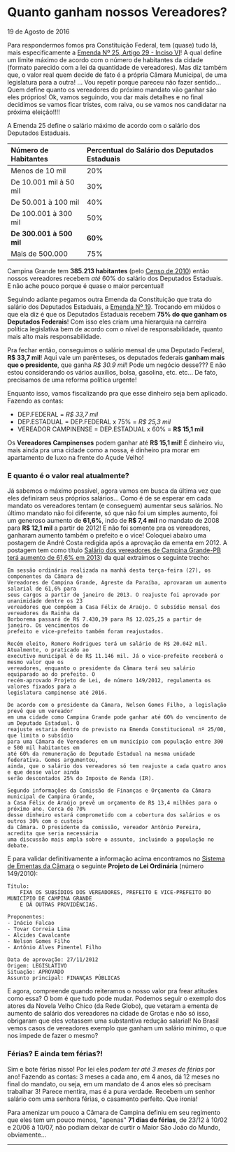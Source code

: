 Quanto ganham nossos Vereadores?
================
19 de Agosto de 2016

Para respondermos fomos pra Constituição Federal, tem (quase) tudo lá, mais especificamente a [Emenda Nº 25, Artigo 29 - Inciso VI](http://www.planalto.gov.br/ccivil_03/Constituicao/Emendas/Emc/emc25.htm)! A qual define um limite máximo de acordo com o número de habitantes da cidade (formato parecido com a lei da quantidade de vereadores). Mas diz também que, o valor real quem decide de fato é a própria Câmara Municipal, de uma legislatura para a outra! ... Vou repetir porque pareceu não fazer sentido... Quem define quanto os vereadores do próximo mandato vão ganhar são eles próprios! Ok, vamos seguindo, vou dar mais detalhes e no final decidimos se vamos ficar tristes, com raiva, ou se vamos nos candidatar na próxima eleição!!!!

A Emenda 25 define o salário máximo de acordo com o salário dos Deputados Estaduais.

| Número de Habitantes     | Percentual do Salário dos Deputados Estaduais |
|:-------------------------|:----------------------------------------------|
| Menos de 10 mil          | 20%                                           |
| De 10.001 mil à 50 mil   | 30%                                           |
| De 50.001 à 100 mil      | 40%                                           |
| De 100.001 à 300 mil     | 50%                                           |
| **De 300.001 à 500 mil** | **60%**                                       |
| Mais de 500.000          | 75%                                           |

Campina Grande tem **385.213 habitantes** (pelo [Censo de 2010](http://www.ibge.gov.br/home/estatistica/populacao/censo2010/)) então nossos vereadores recebem *até* 60% do salário dos Deputados Estaduais. E não ache pouco porque é quase o maior percentual!

Seguindo adiante pegamos outra Emenda da Constituição que trata do salário dos Deputados Estaduais, a [Emenda Nº 19](http://www.planalto.gov.br/ccivil_03/Constituicao/Emendas/Emc/emc19.htm). Trocando em miúdos o que ela diz é que os Deputados Estaduais recebem **75% do que ganham os Deputados Federais**! Com isso eles criam uma hierarquia na carreira política legislativa bem de acordo com o nível de responsabilidade, quanto mais alto mais responsabilidade.

Pra fechar então, conseguimos o salário mensal de uma Deputado Federal, **R$ 33,7 mil**! Aqui vale um parênteses, os deputados federais **ganham mais que o presidente**, que ganha *R$ 30.9 mil*! Pode um negócio desse??? E não estou considerando os vários auxílios, bolsa, gasolina, etc. etc... De fato, precisamos de uma reforma política urgente!

Enquanto isso, vamos fiscalizando pra que esse dinheiro seja bem aplicado. Fazendo as contas:

-   DEP.FEDERAL = *R$ 33,7 mil*
-   DEP.ESTADUAL = DEP.FEDERAL x 75% = *R$ 25,3 mil*
-   VEREADOR CAMPINENSE = DEP.ESTADUAL x 60% = **R$ 15,1 mil**

Os **Vereadores Campinenses** podem ganhar até **R$ 15,1 mil**! É dinheiro viu, mais ainda pra uma cidade como a nossa, é dinheiro pra morar em apartamento de luxo na frente do Açude Velho!

### E quanto é o valor real atualmente?

Já sabemos o máximo possível, agora vamos em busca da última vez que eles definiram seus próprios salários... Como é de se esperar em cada mandato os vereadores tentam (e conseguem) aumentar seus salários. No último mandato não foi diferente, só que não foi um simples aumento, foi um generoso aumento de **61,6%**, indo de **R$ 7,4 mil** no mandato de 2008 para **R$ 12,1 mil** a partir de 2012! E não foi somente pra os vereadores, ganharam aumento também o prefeito e o vice! Coloquei abaixo uma postagem de André Costa redigida após a aprovação da ementa em 2012. A postagem tem como título [Salário dos vereadores de Campina Grande-PB terá aumento de 61,6% em 2013](http://andrecostamp.blogspot.com.br/2012/11/salario-dos-vereadores-de-campina.html)) da qual extraimos o seguinte trecho:

    Em sessão ordinária realizada na manhã desta terça-feira (27), os componentes da Câmara de 
    Vereadores de Campina Grande, Agreste da Paraíba, aprovaram um aumento salarial de 61,6% para 
    seus cargos a partir de janeiro de 2013. O reajuste foi aprovado por unanimidade dentre os 23 
    vereadores que compõem a Casa Félix de Araújo. O subsídio mensal dos vereadores da Rainha da 
    Borborema passará de R$ 7.430,39 para R$ 12.025,25 a partir de janeiro. Os vencimentos do 
    prefeito e vice-prefeito também foram reajustados.

    Recém eleito, Romero Rodrigues terá um salário de R$ 20.042 mil. Atualmente, o praticado ao 
    executivo municipal é de R$ 11.146 mil. Já o vice-prefeito receberá o mesmo valor que os 
    vereadores, enquanto o presidente da Câmara terá seu salário equiparado ao do prefeito. O 
    recém-aprovado Projeto de Lei, de número 149/2012, regulamenta os valores fixados para a 
    legislatura campinense até 2016.

    De acordo com o presidente da Câmara, Nelson Gomes Filho, a legislação prevê que um vereador 
    em uma cidade como Campina Grande pode ganhar até 60% do vencimento de um Deputado Estadual. O 
    reajuste estaria dentro do previsto na Emenda Constitucional nº 25/00, que limita o subsídio 
    para uma Câmara de Vereadores em um município com população entre 300 e 500 mil habitantes em 
    até 60% da remuneração do Deputado Estadual na mesma unidade federativa. Gomes argumentou, 
    ainda, que o salário dos vereadores só tem reajuste a cada quatro anos e que desse valor ainda 
    serão descontados 25% do Imposto de Renda (IR).

    Segundo informações da Comissão de Finanças e Orçamento da Câmara municipal de Campina Grande, 
    a Casa Félix de Araújo prevê um orçamento de R$ 13,4 milhões para o próximo ano. Cerca de 70% 
    desse dinheiro estará comprometido com a cobertura dos salários e os outros 30% com o custeio 
    da Câmara. O presidente da comissão, vereador Antônio Pereira, acredita que seria necessária 
    uma discussão mais ampla sobre o assunto, incluindo a população no debate.

E para validar definitivamente a informação acima encontramos no [Sistema de Ementas da Câmara](http://187.115.174.90:8080/ScanLexWeb/) o seguinte **Projeto de Lei Ordinária** (número 149/2010):

    Título:
        FIXA OS SUBSÍDIOS DOS VEREADORES, PREFEITO E VICE-PREFEITO DO MUNICÍPIO DE CAMPINA GRANDE
        E DÁ OUTRAS PROVIDÊNCIAS.

    Proponentes:
    - Inácio Falcao
    - Tovar Correia Lima
    - Alcides Cavalcante
    - Nelson Gomes Filho
    - Antônio Alves Pimentel Filho

    Data de aprovação: 27/11/2012
    Origem: LEGISLATIVO
    Situação: APROVADO
    Assunto principal: FINANÇAS PÚBLICAS

E agora, compreende quando reiteramos o nosso valor pra frear atitudes como essa? O bom é que tudo pode mudar. Podemos seguir o exemplo dos atores da Novela Velho Chico (da Rede Globo), que vetaram a ementa de aumento de salário dos vereadores na cidade de Grotas e não só isso, obrigaram que eles votassem uma substantiva redução salarial! No Brasil vemos casos de vereadores exemplo que ganham um salário mínimo, o que nos impede de fazer o mesmo?

### Férias? E ainda tem férias?!

Sim e bote férias nisso! Por lei eles *podem ter até 3 meses de férias* por ano! Fazendo as contas: 3 meses a cada ano, em 4 anos, dá 12 meses no final do mandato, ou seja, em um mandato de 4 anos eles só precisam trabalhar 3! Parece mentira, mas é a pura verdade. Recebem um senhor salário com uma senhora férias, o casamento perfeito. Que ironia!

Para amenizar um pouco a Câmara de Campina definiu em seu regimento que eles tem um pouco menos, "apenas" **71 dias de férias**, de 23/12 à 10/02 e 20/06 à 10/07, não podiam deixar de curtir o Maior São João do Mundo, obviamente...

------------------------------------------------------------------------
